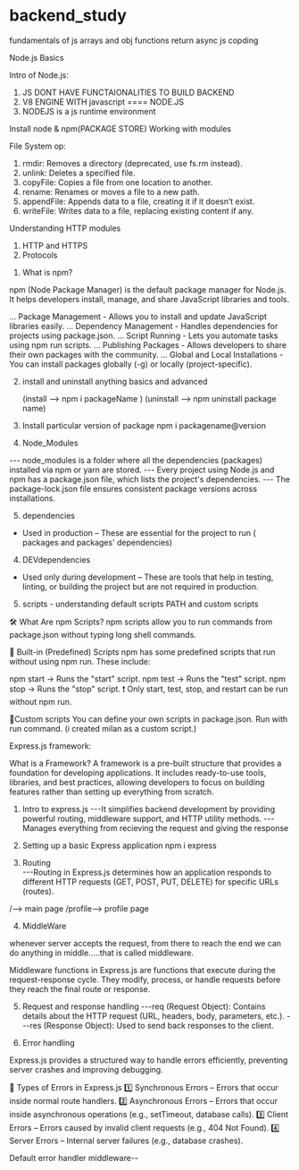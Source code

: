 # backend_study


<!-- DAY 1: -->

fundamentals of js
arrays and obj
functions return
async js copding




<!-- DAY 2: -->

Node.js Basics

Intro of Node.js:

1. JS DONT HAVE FUNCTAIONALITIES TO BUILD BACKEND
2. V8 ENGINE WITH javascript  ==== NODE.JS
3. NODEJS is a js runtime environment


Install node & npm(PACKAGE STORE)
Working with modules

File System op:

1. rmdir: Removes a directory (deprecated, use fs.rm instead).
2. unlink: Deletes a specified file.
3. copyFile: Copies a file from one location to another.
4. rename: Renames or moves a file to a new path.
5. appendFile: Appends data to a file, creating it if it doesn’t exist.
6. writeFile: Writes data to a file, replacing existing content if any.

Understanding HTTP modules

1. HTTP and HTTPS
2. Protocols





<!-- DAY 3: -->

1. What is npm?


npm (Node Package Manager) is the default package manager for Node.js. It helps developers install, manage, and share JavaScript libraries and tools.
<!-- Key Features of npm: -->
... Package Management - Allows you to install and update JavaScript libraries easily.
... Dependency Management - Handles dependencies for projects using package.json.
... Script Running - Lets you automate tasks using npm run scripts.
... Publishing Packages - Allows developers to share their own packages with the community.
... Global and Local Installations - You can install packages globally (-g) or locally (project-specific).




2. install and uninstall anything basics and advanced

    (install -->  npm i packageName )
    (uninstall -->  npm uninstall package name)

3. Install particular version of package 
    npm i packagename@version
    <!-- eg - npm i accessibility@3.0.1 -->
  
4. Node_Modules

--- node_modules is a folder where all the dependencies (packages) installed via npm or yarn are stored.
--- Every project using Node.js and npm has a package.json file, which lists the project's dependencies.
--- The package-lock.json file ensures consistent package versions across installations.


5. dependencies 
- Used in production – These are essential for the project to run ( packages and packages' dependencies)


4. DEVdependencies 
- Used only during development – These are tools that help in testing, linting, or building the project but are not required in production.




5. scripts - understanding default scripts PATH and custom scripts

🛠 What Are npm Scripts?
npm scripts allow you to run commands from package.json without typing long shell commands.

🔹 Built-in (Predefined) Scripts
npm has some predefined scripts that run without using npm run. These include:

npm start → Runs the "start" script.
npm test → Runs the "test" script.
npm stop → Runs the "stop" script.
❗ Only start, test, stop, and restart can be run without npm run.

🔹Custom scripts
You can define your own scripts in package.json. Run with run command. (i created milan as a custom script.)






<!----- DAY-4 ----->


Express.js framework:

What is a Framework?
A framework is a pre-built structure that provides a foundation for developing applications. It includes ready-to-use tools, libraries, and best practices, allowing developers to focus on building features rather than setting up everything from scratch.


1. Intro to express.js
---It simplifies backend development by providing powerful routing, middleware support, and HTTP utility methods.
---Manages everything from recieving the request and giving the response


2. Setting up a basic Express application  npm i express

3. Routing   
---Routing in Express.js determines how an application responds to different HTTP requests (GET, POST, PUT, DELETE) for specific URLs (routes).
<!-- app.get(route , requestHandler) -->     /--> main page      /profile--> profile page




4. MiddleWare
<!-- sasti bhasha mai -->
whenever server accepts the request, from there to reach the end we can do anything in middle.....that is called middleware.
<!-- english mai hehehe-->
Middleware functions in Express.js are functions that execute during the request-response cycle. They modify, process, or handle requests before they reach the final route or response.




5. Request and response handling
---req (Request Object): Contains details about the HTTP request (URL, headers, body, parameters, etc.).
---res (Response Object): Used to send back responses to the client.



6. Error handling

Express.js provides a structured way to handle errors efficiently, preventing server crashes and improving debugging.

🔹 Types of Errors in Express.js
1️⃣ Synchronous Errors – Errors that occur inside normal route handlers.
2️⃣ Asynchronous Errors – Errors that occur inside asynchronous operations (e.g., setTimeout, database calls).
3️⃣ Client Errors – Errors caused by invalid client requests (e.g., 404 Not Found).
4️⃣ Server Errors – Internal server failures (e.g., database crashes).

Default error handler middleware--

<!-- 
app.use((err, req, res, next) => {
    console.error(err.stack); // Log the error
    res.status(500).send("something wrong");
}); 
-->
